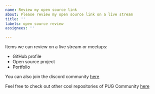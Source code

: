 ```yaml
---
name: Review my open source link
about: Please review my open source link on a live stream
title: ''
labels: open source review
assignees: ''

---
```


Items we can review on a live stream or meetups:

- GitHub profile
- Open source project
- Portfolio

You can also join the discord community [here](https://discord.gg/Q7BTD58JKr)

Feel free to check out other cool repositories of PUG Community [here](https://github.com/Programmers-Universal-Group)
